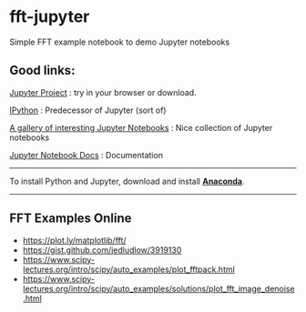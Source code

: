 # fft-jupyter
Simple FFT example notebook to demo Jupyter notebooks

## Good links: 

[Jupyter Project](https://jupyter.org/) : try in your browser or download. 


[IPython](https://ipython.org/) : Predecessor of Jupyter (sort of)

[A gallery of interesting Jupyter Notebooks](https://github.com/jupyter/jupyter/wiki/A-gallery-of-interesting-Jupyter-Notebooks) : Nice collection of Jupyter notebooks 

[Jupyter Notebook Docs](https://jupyter-notebook.readthedocs.io/en/latest/) : Documentation

---

To install Python and Jupyter, download and install **[Anaconda](https://www.anaconda.com/)**. 


---

## FFT Examples Online 

- https://plot.ly/matplotlib/fft/
- https://gist.github.com/jedludlow/3919130
- https://www.scipy-lectures.org/intro/scipy/auto_examples/plot_fftpack.html
- https://www.scipy-lectures.org/intro/scipy/auto_examples/solutions/plot_fft_image_denoise.html

